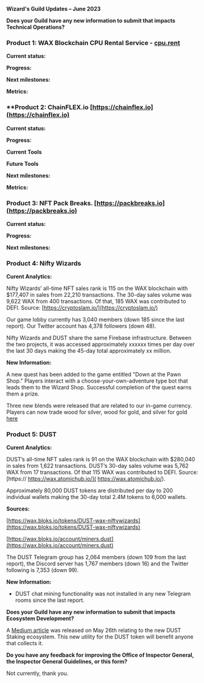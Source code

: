 **Wizard's Guild Updates – June 2023**

**Does your Guild have any new information to submit that impacts Technical Operations?**



### **Product 1: WAX Blockchain CPU Rental Service - [cpu.rent](https://cpu.rent/)**

**Current status:**


**Progress:**



**Next milestones:**



**Metrics:**



### **Product 2: ChainFLEX.io [https://chainflex.io](https://chainflex.io)

**Current status:**


**Progress:**

**Current Tools**


**Future Tools**


**Next milestones:**


**Metrics:**

 
### **Product 3: NFT Pack Breaks. [https://packbreaks.io](https://packbreaks.io)**

**Current status:**


**Progress:**



**Next milestones:**



### **Product 4: Nifty Wizards**

**Curent Analytics:** 

Nifty Wizards’ all-time NFT sales rank is 115 on the WAX blockchain with $177,407 in sales from 22,210 transactions. The 30-day sales volume was 9,622 WAX from 400 transactions. Of that, 185 WAX was contributed to DEFI. Source: [https://cryptoslam.io/](https://cryptoslam.io/)

Our game lobby currently has 3,040 members (down 185 since the last report). Our Twitter account has 4,378 followers (down 48).

Nifty Wizards and DUST share the same Firebase infrastructure. Between the two projects, it was accessed approximately xxxxxx times per day over the last 30 days making the 45-day total approximately xx million.

**New Information:**

A new quest has been added to the game entitled "Down at the Pawn Shop." Players interact with a choose-your-own-adventure type bot that leads them to the Wizard Shop. Successful completion of the quest earns them a prize.

Three new blends were released that are related to our in-game currency. Players can now trade wood for silver, wood for gold, and silver for gold [here](https://neftyblocks.com/collection/niftywizards/blends) 

### **Product 5: DUST**

**Curent Analytics:**

DUST’s all-time NFT sales rank is 91 on the WAX blockchain with $280,040 in sales from 1,622 transactions. DUST’s 30-day sales volume was 5,762 WAX from 17 transactions. Of that 115 WAX was contributed to DEFI. Source: [https:// https://wax.atomichub.io/]( https://wax.atomichub.io/).

Approximately 80,000 DUST tokens are distributed per day to 200 individual wallets making the 30-day total 2.4M tokens to 6,000 wallets.

**Sources:**

[https://wax.bloks.io/tokens/DUST-wax-niftywizards](https://wax.bloks.io/tokens/DUST-wax-niftywizards)

[https://wax.bloks.io/account/miners.dust](https://wax.bloks.io/account/miners.dust)

The DUST Telegram group has 2,064 members (down 109 from the last report), the Discord server has 1,767 members (down 16) and the Twitter following is 7,353 (down 99).

**New Information:**

- DUST chat mining functionality was not installed in any new Telegram rooms since the last report.


**Does your Guild have any new information to submit that impacts Ecosystem Development?**

A [Medium article](https://medium.com/nifty-wizards/lets-stake-some-du-t-1346231e7de5) was released on May 26th relating to the new DUST Staking ecosystem. This new utility for the DUST token will benefit anyone that collects it. 

**Do you have any feedback for improving the Office of Inspector General, the Inspector General Guidelines, or this form?**

Not currently, thank you.
